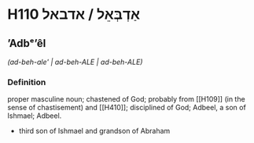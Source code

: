 # H110 אַדְבְּאֵל / אדבאל

## ʼAdbᵉʼêl

_(ad-beh-ale' | ad-beh-ALE | ad-beh-ALE)_

### Definition

proper masculine noun; chastened of God; probably from [[H109]] (in the sense of chastisement) and [[H410]]; disciplined of God; Adbeel, a son of Ishmael; Adbeel.

- third son of Ishmael and grandson of Abraham
